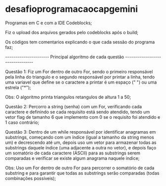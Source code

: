 # desafioprogramacaocapgemini

Programas em C e com a IDE Codeblocks;

Fiz o upload dos arquivos gerados pelo codeblocks após o build;

Os códigos tem comentarios explicando o que cada sessão do programa faz;

---------------------- Principal algoritmo de cada questão --------------------------------

Questão 1: Fiz um For dentro de outro For, sendo o primeiro responsável pela linha do triangulo e
o segundo responsável por printar a linha, tendo uma variavel que define se o caractere a printar
é um espaço (" ") ou uma estrela ("*");

Obs: O algoritmo printa triangulos retangulos de altura 1 a 50;

Questão 2: Percorro a string (senha) com um For, verificando cada caractere e definindo se cada 
requisito está sendo atendido, tendo um vetor flag de tamanho 6 que implemento com 0 se o requisito 
foi atendido e 1 caso contrário;

Questão 3: Dentro de um while responsável por identificar anagramas em substrings, começando com um 
índice (igual a tamanho da string menos um) e decrescendo até um, depois uso um vetor para armazenar
todas as substrings daquele índice (uma adjacente a outra no vetor), e depois faço um somatório de
cada caractere (ASCII) para as substrings serem comparadas e verificar se existe algum anagrama naquele 
índice;

Obs: Uso um For dentro de outro For para percorrer o somatório de cada substring e para garantir que 
todas as substrings serão comparadas (todas combinações possíveis);  


